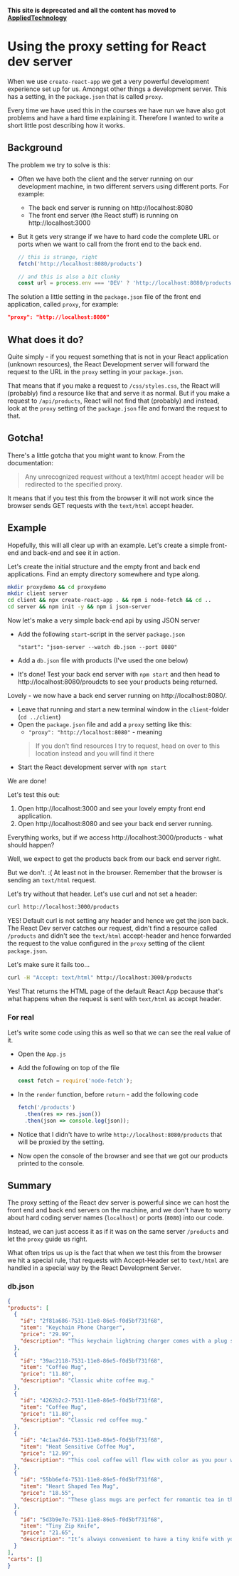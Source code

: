 **This site is deprecated and all the content has moved to [AppliedTechnology](https://appliedtechnology.github.io/protips/)**

# Using the proxy setting for React dev server

When we use `create-react-app` we get a very powerful development experience set up for us. Amongst other things a development server. This has a setting, in the `package.json` that is called `proxy`.

Every time we have used this in the courses we have run we have also got problems and have a hard time explaining it. Therefore I wanted to write a short little post describing how it works.

## Background

The problem we try to solve is this:

* Often we have both the client and the server running on our development machine, in two different servers using different ports. For example:
  * The back end server is running on http://localhost:8080
  * The front end server (the React stuff) is running on http://localhost:3000
* But it gets very strange if we have to hard code the complete URL or ports when we want to call from the front end to the back end.

  ```javascript
  // this is strange, right
  fetch('http://localhost:8080/products')

  // and this is also a bit clunky
  const url = process.env === 'DEV' ? 'http://localhost:8080/products' : 'http://www.production.com/products'
  ```

The solution a little setting in the `package.json` file of the front end application, called `proxy`, for example:

```json
"proxy": "http://localhost:8080"
```

## What does it do?

Quite simply - if you request something that is not in your React application (unknown resources), the React Development server will forward the request to the URL in the `proxy` setting in your `package.json`.

That means that if you make a request to `/css/styles.css`, the React will (probably) find a resource like that and serve it as normal.
But if you make a request to `/api/products`, React will not find that (probably) and instead, look at the `proxy` setting of the `package.json` file and forward the request to that.

## Gotcha!

There's a little gotcha that you might want to know. From the documentation:

> Any unrecognized request without a text/html accept header will be redirected to the specified proxy.

It means that if you test this from the browser it will not work since the browser sends GET requests with the `text/html` accept header.

## Example

Hopefully, this will all clear up with an example. Let's create a simple front-end and back-end and see it in action.

Let's create the initial structure and the empty front and back end applications. Find an empty directory somewhere and type along.

```bash
mkdir proxydemo && cd proxydemo
mkdir client server
cd client && npx create-react-app . && npm i node-fetch && cd ..
cd server && npm init -y && npm i json-server
```

Now let's make a very simple back-end api by using JSON server

* Add the following `start`-script in the server `package.json`

  `"start": "json-server --watch db.json --port 8080"`

* Add a `db.json` file with products (I've used the one below)

* It's done! Test your back end server with `npm start` and then head to http://localhost:8080/proudcts to see your products being returned.

Lovely - we now have a back end server running on http://localhost:8080/.

* Leave that running and start a new terminal window in the `client`-folder (`cd ../client`)
* Open the `package.json` file and add a `proxy` setting like this:
  * `"proxy": "http://localhost:8080"` - meaning
  > If you don't find resources I try to request, head on over to this location instead and you will find it there
* Start the React development server with `npm start`

We are done!

Let's test this out:

1. Open http://localhost:3000 and see your lovely empty front end application.
1. Open http://localhost:8080 and see your back end server running.

Everything works, but if we access http://localhost:3000/products - what should happen?

Well, we expect to get the products back from our back end server right.

But we don't. :( At least not in the browser. Remember that the browser is sending an `text/html` request.

Let's try without that header. Let's use curl and not set a header:

```bash
curl http://localhost:3000/products
```

YES! Default curl is not setting any header and hence we get the json back. The React Dev server catches our request, didn't find a resource called `/products` and didn't see the `text/html` accept-header and hence forwarded the request to the value configured in the `proxy` setting of the client `package.json`.

Let's make sure it fails too...

```bash
curl -H "Accept: text/html" http://localhost:3000/products
```

Yes! That returns the HTML page of the default React App because that's what happens when the request is sent with `text/html` as accept header.

### For real

Let's write some code using this as well so that we can see the real value of it.

* Open the `App.js`
* Add the following on top of the file

  ```javascript
  const fetch = require('node-fetch');
  ```

* In the `render` function, before `return` - add the following code

  ```javascript
  fetch('/products')
    .then(res => res.json())
    .then(json => console.log(json));
  ```

* Notice that I didn't have to write `http://localhost:8080/products` that will be proxied by the setting.
* Now open the console of the browser and see that we got our products printed to the console.

## Summary

The proxy setting of the React dev server is powerful since we can host the front end and back end servers on the machine, and we don't have to worry about hard coding server names (`localhost`) or ports (`8080`) into our code.

Instead, we can just access it as if it was on the same server `/products` and let the `proxy` guide us right.

What often trips us up is the fact that when we test this from the browser we hit a special rule, that requests with Accept-Header set to `text/html` are handled in a special way by the React Development Server.

### db.json

```json
{
"products": [
  {
    "id": "2f81a686-7531-11e8-86e5-f0d5bf731f68",
    "item": "Keychain Phone Charger",
    "price": "29.99",
    "description": "This keychain lightning charger comes with a plug so you’ll be able to charge anywhere with an outlet. Great for the traveller on the go who always needs their phone."
  },
  {
    "id": "39ac2118-7531-11e8-86e5-f0d5bf731f68",
    "item": "Coffee Mug",
    "price": "11.80",
    "description": "Classic white coffee mug."
  },
  {
    "id": "4262b2c2-7531-11e8-86e5-f0d5bf731f68",
    "item": "Coffee Mug",
    "price": "11.80",
    "description": "Classic red coffee mug."
  },
  {
    "id": "4c1aa7d4-7531-11e8-86e5-f0d5bf731f68",
    "item": "Heat Sensitive Coffee Mug",
    "price": "12.99",
    "description": "This cool coffee will flow with color as you pour warm coffee into it."
  },
  {
    "id": "55bb6ef4-7531-11e8-86e5-f0d5bf731f68",
    "item": "Heart Shaped Tea Mug",
    "price": "18.55",
    "description": "These glass mugs are perfect for romantic tea in the mornings."
  },
  {
    "id": "5d3b9e7e-7531-11e8-86e5-f0d5bf731f68",
    "item": "Tiny Zip Knife",
    "price": "21.65",
    "description": "It’s always convenient to have a tiny knife with you. This is the most portable knife we have seen!"
  }
],
"carts": []
}
```
